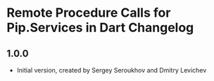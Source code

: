 # Remote Procedure Calls for Pip.Services in Dart Changelog

## 1.0.0

- Initial version, created by Sergey Seroukhov and Dmitry Levichev

